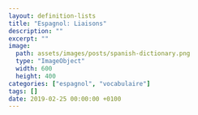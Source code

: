 ```yaml
---
layout: definition-lists
title: "Espagnol: Liaisons"
description: ""
excerpt: ""
image:
  path: assets/images/posts/spanish-dictionary.png
  type: "ImageObject"
  width: 600
  height: 400
categories: ["espagnol", "vocabulaire"]
tags: []
date: 2019-02-25 00:00:00 +0100
---
```


